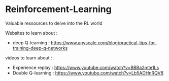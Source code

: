 # Reinforcement-Learning
Valuable ressources to delve into the RL world


Websites to learn about : 
- deep Q-learning  : https://www.anyscale.com/blog/practical-tips-for-training-deep-q-networks
 
videos to learn about : 
- Experience replay : https://www.youtube.com/watch?v=BBBa2mte1Ls
- Double Q-learning : https://www.youtube.com/watch?v=Lb5ADHnRQV8
